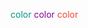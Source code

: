 <span style="color: #009688;">color</span>
<span style="color: #870096;">color</span>
<span style="color: #f44336;">color</span>
